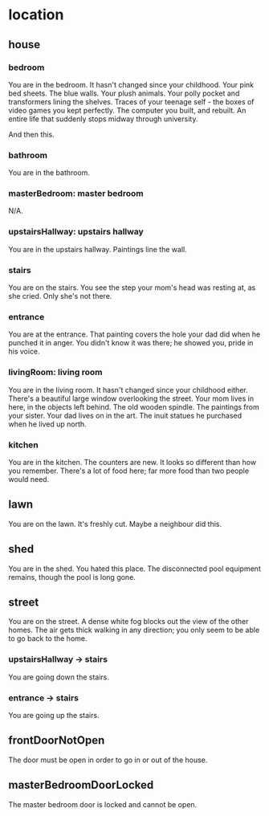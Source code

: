 # location

## house

### bedroom

You are in the bedroom. It hasn't changed since your childhood. Your pink
bed sheets. The blue walls. Your plush animals. Your polly pocket and 
transformers lining the shelves. Traces of your teenage self - the boxes
of video games you kept perfectly. The computer you built, and rebuilt.
An entire life that suddenly stops midway through university.

And then this.

### bathroom

You are in the bathroom.

### masterBedroom: master bedroom

N/A.

### upstairsHallway: upstairs hallway

You are in the upstairs hallway. Paintings line the wall.

### stairs

You are on the stairs. You see the step your mom's head was resting at,
as she cried. Only she's not there. 

### entrance

You are at the entrance. That painting covers the hole your dad did when
he punched it in anger. You didn't know it was there; he showed you, pride
in his voice.

### livingRoom: living room

You are in the living room. It hasn't changed since your childhood either.
There's a beautiful large window overlooking the street. Your mom lives in
here, in the objects left behind. The old wooden spindle. The paintings from
your sister. Your dad lives on in the art. The inuit statues he purchased when
he lived up north.

### kitchen

You are in the kitchen. The counters are new. It looks so different than 
how you remember. There's a lot of food here; far more food than two people
would need.

## lawn

You are on the lawn. It's freshly cut. Maybe a neighbour did this.

## shed

You are in the shed. You hated this place. The disconnected pool equipment 
remains, though the pool is long gone. 

## street

You are on the street. A dense white fog blocks out the view of the other
homes. The air gets thick walking in any direction; you only seem to be
able to go back to the home.

### upstairsHallway -> stairs

You are going down the stairs.

### entrance -> stairs

You are going up the stairs.

## frontDoorNotOpen

The door must be open in order to go in or out of the house.

## masterBedroomDoorLocked

The master bedroom door is locked and cannot be open.